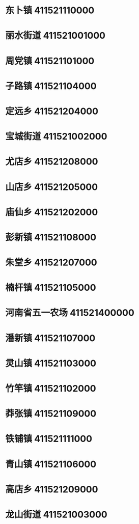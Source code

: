 # 东卜镇 411521110000
# 丽水街道 411521001000
# 周党镇 411521101000
# 子路镇 411521104000
# 定远乡 411521204000
# 宝城街道 411521002000
# 尤店乡 411521208000
# 山店乡 411521205000
# 庙仙乡 411521202000
# 彭新镇 411521108000
# 朱堂乡 411521207000
# 楠杆镇 411521105000
# 河南省五一农场 411521400000
# 潘新镇 411521107000
# 灵山镇 411521103000
# 竹竿镇 411521102000
# 莽张镇 411521109000
# 铁铺镇 411521111000
# 青山镇 411521106000
# 高店乡 411521209000
# 龙山街道 411521003000
